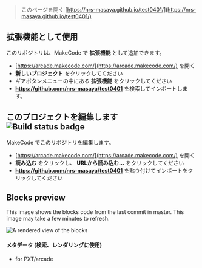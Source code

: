  


> このページを開く [https://nrs-masaya.github.io/test0401/](https://nrs-masaya.github.io/test0401/)

## 拡張機能として使用

このリポジトリは、MakeCode で **拡張機能** として追加できます。

* [https://arcade.makecode.com/](https://arcade.makecode.com/) を開く
* **新しいプロジェクト** をクリックしてください
* ギアボタンメニューの中にある **拡張機能** をクリックしてください
* **https://github.com/nrs-masaya/test0401** を検索してインポートします。

## このプロジェクトを編集します ![Build status badge](https://github.com/nrs-masaya/test0401/workflows/MakeCode/badge.svg)

MakeCode でこのリポジトリを編集します。

* [https://arcade.makecode.com/](https://arcade.makecode.com/) を開く
* **読み込む** をクリックし、 **URLから読み込む...** をクリックしてください
* **https://github.com/nrs-masaya/test0401** を貼り付けてインポートをクリックしてください

## Blocks preview

This image shows the blocks code from the last commit in master.
This image may take a few minutes to refresh.

![A rendered view of the blocks](https://github.com/nrs-masaya/test0401/raw/master/.github/makecode/blocks.png)

#### メタデータ (検索、レンダリングに使用)

* for PXT/arcade
<script src="https://makecode.com/gh-pages-embed.js"></script><script>makeCodeRender("{{ site.makecode.home_url }}", "{{ site.github.owner_name }}/{{ site.github.repository_name }}");</script>
